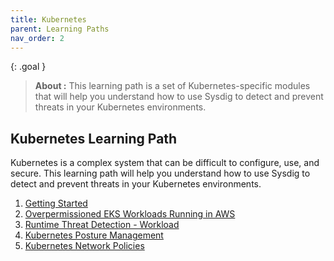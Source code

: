 ```yaml
---
title: Kubernetes
parent: Learning Paths
nav_order: 2
---
```


{: .goal }
> **About   :** This learning path is a set of Kubernetes-specific modules that will help you understand how to use Sysdig to detect and prevent threats in your Kubernetes environments.


## Kubernetes Learning Path

Kubernetes is a complex system that can be difficult to configure, use, and secure. This learning path will help you understand how to use Sysdig to detect and prevent threats in your Kubernetes environments.

1. [Getting Started](/docs/getting-started/)
2. [Overpermissioned EKS Workloads Running in AWS](/docs/modules/runtime-threat-detection/runtime-threat-detection-cloud/eks-iam-roles-and-irsa.html)
2. [Runtime Threat Detection - Workload](/docs/modules/runtime-threat-detection/runtime-threat-detection-workload.html)
6. [Kubernetes Posture Management](/docs/modules/kubernetes-posture-management.html)
7. [Kubernetes Network Policies](/docs/modules/kubernetes-network-policies.html)